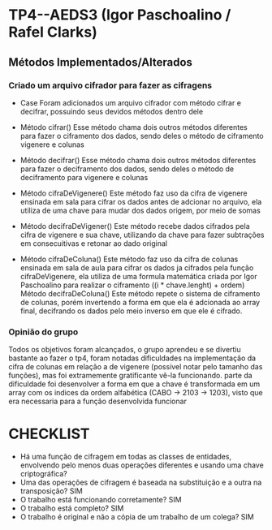 # TP4--AEDS3 (Igor Paschoalino / Rafel Clarks)
## Métodos Implementados/Alterados
### Criado um arquivo cifrador para fazer as cifragens

* Case
Foram adicionados um arquivo cifrador com método cifrar e decifrar, possuindo seus devidos métodos dentro dele

* Método cifrar()
Esse método chama dois outros métodos diferentes para fazer o ciframento dos dados, sendo deles o método de ciframento vigenere e colunas
* Método decifrar()
Esse método chama dois outros métodos diferentes para fazer o deciframento dos dados, sendo deles o método de deciframento para vigenere e colunas
* Método cifraDeVigenere()
Este método faz uso da cifra de vigenere ensinada em sala para cifrar os dados antes de adcionar no arquivo, ela utiliza de uma chave para mudar dos dados origem, por meio de somas
* Método decifraDeVigener()
Este método recebe dados cifrados pela cifra de vigenere e sua chave, utilizando da chave para fazer subtrações em consecuitivas e retonar ao dado original
* Método cifraDeColuna()
Este método faz uso da cifra de colunas ensinada em sala de aula para cifrar os dados ja cifrados pela função cifraDeVigenere, ela utiliza de uma formula matemática criada por Igor Paschoalino para realizar o ciframento ((i * chave.lenght) + ordem)
Método decifraDeColuna()
Este método repete o sistema de ciframento de colunas, porém invertendo a forma em que ela é adcionada ao array final, decifrando os dados pelo meio inverso em que ele é cifrado.

### Opinião do grupo

Todos os objetivos foram alcançados, o grupo aprendeu e se divertiu bastante ao fazer o tp4, foram notadas dificuldades na implementação da cifra de colunas em relação a de vigenere (possivel notar pelo tamanho das funções), mas foi extramemente gratificante vê-la funcionando. parte da dificuldade foi desenvolver a forma em que a chave é transformada em um array com os indices da ordem alfabética (CABO -> 2103 -> 1203), visto que era necessaria para a função desenvolvida funcionar

# CHECKLIST

* Há uma função de cifragem em todas as classes de entidades, envolvendo pelo menos duas operações diferentes e usando uma chave criptográfica?
* Uma das operações de cifragem é baseada na substituição e a outra na transposição? SIM
* O trabalho está funcionando corretamente? SIM
* O trabalho está completo? SIM
* O trabalho é original e não a cópia de um trabalho de um colega? SIM